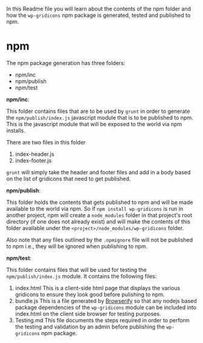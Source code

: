 In this Readme file you will learn about the contents of the npm folder and how the `wp-gridicons` npm package is generated, tested and published to npm.

# npm
The npm package generation has three folders:
- npm/inc
- npm/publish
- npm/test

**npm/inc**:

This folder contains files that are to be used by `grunt` in order to generate the `npm/publish/index.js` javascript module that is to be published to npm. This is the javascript module that will be exposed to the world via npm installs. 

There are two files in this folder
1. index-header.js
2. index-footer.js

`grunt` will simply take the header and footer files and add in a body based on the list of gridicons that need to get published.

**npm/publish**:

This folder holds the contents that gets published to npm and will be made available to the world via npm. So if `npm install wp-gridicons` is run in another project, npm will create a `node_modules` folder in that project's root directory (if one does not already exist) and will make the contents of this folder available under the `<project>/node_modules/wp-gridicons` folder. 

Also note that any files outlined by the `.npmignore` file will not be published to npm i.e., they will be ignored when publishing to npm.

**npm/test**:

This folder contains files that will be used for testing the `npm/publish/index.js` module. It contains the following files:
1. index.html
 This is a client-side html page that displays the various gridicons to ensure they look good before pulishing to npm.
2. bundle.js
 This is a file generated by [Browserify](http://browserify.org/) so that any nodejs based package dependencies of the `wp-gridicons` module can be included into index.html on the client side browser for testing purposes.
3. Testing.md
 This file documents the steps required in order to perform the testing and validation by an admin before publishing the `wp-gridicons` npm package.

